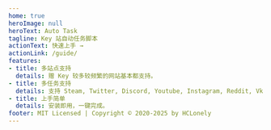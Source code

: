 ```yaml
---
home: true
heroImage: null
heroText: Auto Task
tagline: Key 站自动任务脚本
actionText: 快速上手 →
actionLink: /guide/
features:
- title: 多站点支持
  details: 赠 Key 较多较频繁的网站基本都支持。
- title: 多任务支持
  details: 支持 Steam, Twitter, Discord, Youtube, Instagram, Reddit, Vk 等社交平台任务。
- title: 上手简单
  details: 安装即用，一键完成。
footer: MIT Licensed | Copyright © 2020-2025 by HCLonely
---
```

